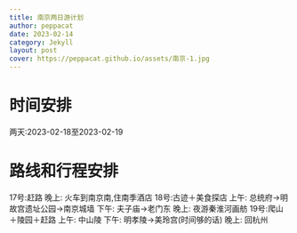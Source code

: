 ```yaml
---
title: 南京两日游计划
author: peppacat
date: 2023-02-14
category: Jekyll
layout: post
cover: https://peppacat.github.io/assets/南京-1.jpg
---
```


# 时间安排
两天:2023-02-18至2023-02-19
# 路线和行程安排
17号:赶路
  晚上: 火车到南京南,住南季酒店
18号:古迹＋美食探店
  上午: 总统府->明故宫遗址公园->南京城墙
  下午: 夫子庙->老门东 
  晚上: 夜游秦淮河画舫
19号:爬山＋陵园＋赶路
  上午: 中山陵
  下午: 明孝陵->美玲宫(时间够的话)
  晚上: 回杭州